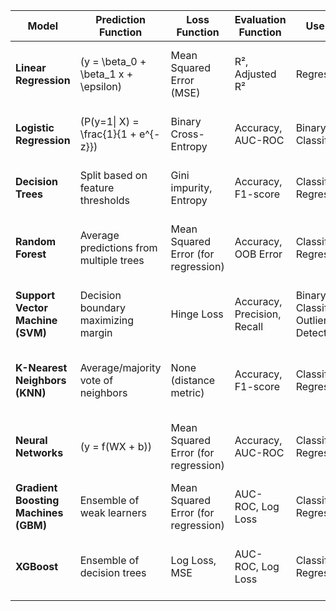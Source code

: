 | **Model**                            | **Prediction Function**                 | **Loss Function**                   | **Evaluation Function**     | **Use Case**                             | **Tradeoffs**                            | **Pros**                                 | **Cons**                                         | **Drawbacks**                                   | **Assumptions about Data**                   | **Prerequisites**                                            | **Feature Engineering**                           | **Hyperparameter Tuning**                         | **Overfitting Measures**         |
| ------------------------------------ | --------------------------------------- | ----------------------------------- | --------------------------- | ---------------------------------------- | ---------------------------------------- | ---------------------------------------- | ------------------------------------------------ | ----------------------------------------------- | -------------------------------------------- | ------------------------------------------------------------ | ------------------------------------------------- | ------------------------------------------------- | -------------------------------- |
| **Linear Regression**                | \(y = \beta_0 + \beta_1 x + \epsilon\)  | Mean Squared Error (MSE)            | R², Adjusted R²             | Regression                               | Simple, interpretable                    | Fast to train, easy to interpret         | Assumes linearity                                | Residuals are normally distributed              | Normality of residuals, no multicollinearity | Standardization can help                                     | Grid search, random search, Bayesian optimization | Regularization (L1, L2), Cross-validation         |
| **Logistic Regression**              | \(P(y=1\| X) = \frac{1}{1 + e^{-z}}\)       | Binary Cross-Entropy        | Accuracy, AUC-ROC                        | Binary Classification                    | Simple, interpretable                    | Fast to train, good for binary outcomes          | Assumes linear relationship with log-odds       | Independent observations                     | No multicollinearity                                         | One-hot encoding for categorical variables        | Grid search, random search                        | Regularization, Cross-validation |
| **Decision Trees**                   | Split based on feature thresholds       | Gini impurity, Entropy              | Accuracy, F1-score          | Classification, Regression               | Prone to overfitting                     | Easy to interpret and visualize          | Sensitive to noisy data                          | No assumptions about data distribution          | None required                                | None required                                                | Grid search, pruning, random search               | Pruning, Cross-validation, Ensemble methods       |
| **Random Forest**                    | Average predictions from multiple trees | Mean Squared Error (for regression) | Accuracy, OOB Error         | Classification, Regression               | More complex, slower                     | Reduces overfitting                      | Can be less interpretable                        | Assumes independence of features                | None required                                | Categorical to numerical conversion, handling missing values | Grid search, random search                        | OOB Error, Feature importance analysis            |
| **Support Vector Machine (SVM)**     | Decision boundary maximizing margin     | Hinge Loss                          | Accuracy, Precision, Recall | Binary Classification, Outlier Detection | Sensitive to parameter settings          | Effective in high-dimensional spaces     | Requires careful tuning of parameters            | Assumes linear separability (with kernel trick) | Feature scaling required                     | None required                                                | Grid search, random search                        | Cross-validation, regularization                  |
| **K-Nearest Neighbors (KNN)**        | Average/majority vote of neighbors      | None (distance metric)              | Accuracy, F1-score          | Classification, Regression               | Memory intensive, slow on large datasets | Simple to implement                      | Sensitive to noisy data, curse of dimensionality | No assumptions about data distribution          | None required                                | Standardization or normalization recommended                 | None                                              | Cross-validation                                  |
| **Neural Networks**                  | \(y = f(WX + b)\)                       | Mean Squared Error (for regression) | Accuracy, AUC-ROC           | Classification, Regression               | Requires large datasets, complex tuning  | Can model complex relationships          | Prone to overfitting                             | No assumptions about linearity                  | Proper preprocessing needed                  | Standardization, normalization, categorical encoding         | Grid search, random search, Bayesian optimization | Regularization (dropout, L1/L2), Cross-validation |
| **Gradient Boosting Machines (GBM)** | Ensemble of weak learners               | Mean Squared Error (for regression) | AUC-ROC, Log Loss           | Classification, Regression               | Slower to train, sensitive to noise      | Handles various data types well          | Can be less interpretable                        | Assumes independence of features                | Proper preprocessing needed                  | None required                                                | Grid search, random search                        | Early stopping, regularization                    |
| **XGBoost**                          | Ensemble of decision trees              | Log Loss, MSE                       | AUC-ROC, Log Loss           | Classification, Regression               | Complexity, requires tuning              | High performance, handles missing values | Can be less interpretable                        | Assumes independence of features                | Proper preprocessing needed                  | None required                                                | Grid search, random search                        | Early stopping, cross-validation                  |

